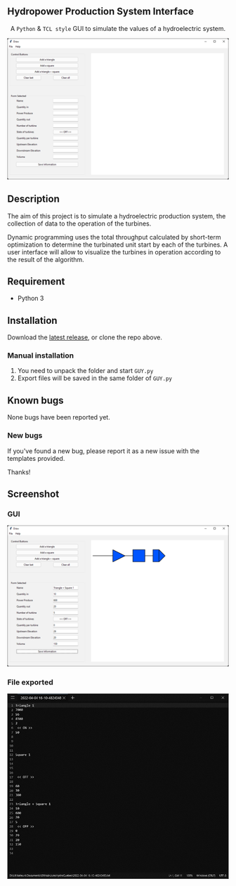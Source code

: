 ## Hydropower Production System Interface

<p align="center">A <code>Python</code> & <code>TCL style</code> GUI to simulate the values of a hydroelectric system.</p>

![Preview](githubpreview/preview.png)

## Description

The aim of this project is to simulate a hydroelectric production system, the collection of data to the operation of the turbines.


Dynamic programming uses the total throughput calculated by short-term optimization to determine the turbinated unit start by each of the turbines. A user interface will allow to visualize the turbines in operation according to the result of the algorithm.

## Requirement

- Python 3

## Installation

Download the [latest release](https://github.com/JulesCtn/JulesHydroQuebec/releases/), or clone the repo above.


### Manual installation

1. You need to unpack the folder and start <code>GUY.py</code>
2. Export files will be saved in the same folder of <code>GUY.py</code>


## Known bugs

None bugs have been reported yet.

### New bugs

If you've found a new bug, please report it as a new issue with the templates provided.

Thanks!

## Screenshot

### GUI
![Preview](githubpreview/preview-simulation.png)


### File exported
![Preview](githubpreview/preview-export.png)

